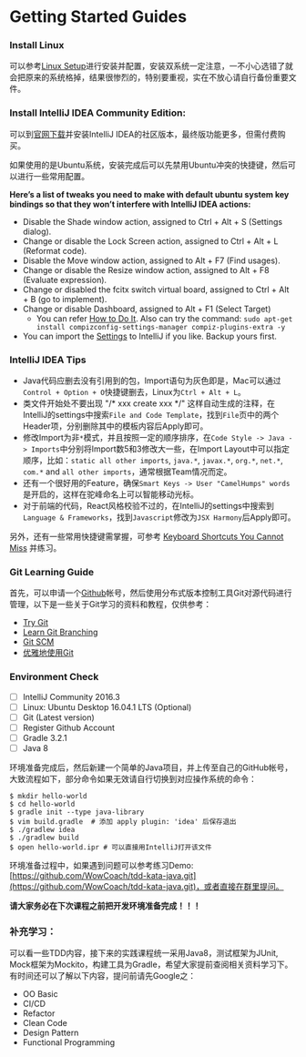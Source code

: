 # Getting Started Guides

### Install Linux
可以参考[Linux Setup](https://github.com/iamcoach/linux-setup/blob/master/Install.md)进行安装并配置，安装双系统一定注意，一不小心选错了就会把原来的系统格掉，结果很惨烈的，特别要重视，实在不放心请自行备份重要文件。


### Install IntelliJ IDEA Community Edition: 
可以到[官网下载](https://www.jetbrains.com/idea/download/#section=linux)并安装IntelliJ IDEA的社区版本，最终版功能更多，但需付费购买。

如果使用的是Ubuntu系统，安装完成后可以先禁用Ubuntu冲突的快捷键，然后可以进行一些常用配置。

**Here’s a list of tweaks you need to make with default ubuntu system key bindings so that they won’t interfere with IntelliJ IDEA actions:**

- Disable the Shade window action, assigned to Ctrl + Alt + S (Settings dialog).
- Change or disable the Lock Screen action, assigned to Ctrl + Alt + L (Reformat code).
- Disable the Move window action, assigned to Alt + F7 (Find usages).
- Change or disable the Resize window action, assigned to Alt + F8 (Evaluate expression).
- Change or disabled the fcitx switch virtual board, assigned to Ctrl + Alt + B (go to implement).
- Change or disable Dashboard, assigned to Alt + F1 (Select Target) 
	- You can refer [How to Do It](http://askubuntu.com/questions/271386/how-to-prevent-alt-f1-from-selecting-dash). Also can try the command: `sudo apt-get install compizconfig-settings-manager compiz-plugins-extra -y`
- You can import the [Settings](assets/settings.jar) to IntelliJ if you like. Backup yours first.

### IntelliJ IDEA Tips
- Java代码应删去没有引用到的包，Import语句为灰色即是，Mac可以通过`Control + Option + O`快捷键删去，Linux为`Ctrl + Alt + L`。
- 类文件开始处不要出现 "/* xxx create xxx */" 这样自动生成的注释，在IntelliJ的settings中搜索`File and Code Template`，找到`File`页中的两个Header项，分别删除其中的模板内容后Apply即可。
- 修改Import为非`*`模式，并且按照一定的顺序排序，在`Code Style -> Java -> Imports`中分别将Import数5和3修改大一些，在Import Layout中可以指定顺序，比如：`static all other imports`, `java.*`, `javax.*`, `org.*`, `net.*`, `com.*` and `all other imports`，通常根据Team情况而定。
- 还有一个很好用的Feature，确保`Smart Keys -> User "CamelHumps" words`是开启的，这样在驼峰命名上可以智能移动光标。
- 对于前端的代码，React风格校验不过的，在IntelliJ的settings中搜索到`Language & Frameworks`，找到`Javascript`修改为`JSX Harmony`后Apply即可。

另外，还有一些常用快捷键需掌握，可参考 [Keyboard Shortcuts You Cannot Miss](https://www.jetbrains.com/help/idea/2016.2/keyboard-shortcuts-you-cannot-miss.html) 并练习。

### Git Learning Guide
首先，可以申请一个[Github](http://github.com/)帐号，然后使用分布式版本控制工具Git对源代码进行管理，以下是一些关于Git学习的资料和教程，仅供参考：

- [Try Git](https://www.codeschool.com/courses/try-git)
- [Learn Git Branching](http://learngitbranching.js.org/)
- [Git SCM](http://git-scm.com/book/en/v2)
- [优雅地使用Git](http://blog.waterstrong.me/master-git/)


### Environment Check

* [ ] IntelliJ Community 2016.3
* [ ] Linux: Ubuntu Desktop 16.04.1 LTS (Optional)
* [ ] Git (Latest version)
* [ ] Register Github Account
* [ ] Gradle 3.2.1
* [ ] Java 8

环境准备完成后，然后新建一个简单的Java项目，并上传至自己的GitHub帐号，大致流程如下，部分命令如果无效请自行切换到对应操作系统的命令：
```
$ mkdir hello-world
$ cd hello-world
$ gradle init --type java-library
$ vim build.gradle  # 添加 apply plugin: 'idea' 后保存退出
$ ./gradlew idea
$ ./gradlew build
$ open hello-world.ipr # 可以直接用IntelliJ打开该文件
```

环境准备过程中，如果遇到问题可以参考练习Demo: [https://github.com/WowCoach/tdd-kata-java.git](https://github.com/WowCoach/tdd-kata-java.git)，或者直接在群里提问。

**请大家务必在下次课程之前把开发环境准备完成！！！**

### 补充学习：
可以看一些TDD内容，接下来的实践课程统一采用Java8，测试框架为JUnit, Mock框架为Mockito，构建工具为Gradle，希望大家提前查阅相关资料学习下。有时间还可以了解以下内容，提问前请先Google之：

* OO Basic
* CI/CD
* Refactor
* Clean Code
* Design Pattern
* Functional Programming




